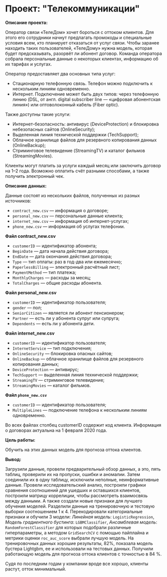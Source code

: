# Проект: "Телекоммуникации"

**Описание проекта:**

Оператор связи «ТелеДом» хочет бороться с оттоком клиентов. Для этого его сотрудники начнут предлагать промокоды и специальные условия всем, кто планирует отказаться от услуг связи. Чтобы заранее находить таких пользователей, «ТелеДому» нужна модель, которая будет предсказывать, разорвёт ли абонент договор. Команда оператора собрала персональные данные о некоторых клиентах, информацию об их тарифах и услугах.

Оператор предоставляет два основных типа услуг: 
- Стационарную телефонную связь. Телефон можно подключить к нескольким линиям одновременно.
- Интернет. Подключение может быть двух типов: через телефонную линию (DSL, от англ. digital subscriber line — «цифровая абонентская линия») или оптоволоконный кабель (Fiber optic).

Также доступны такие услуги:
- Интернет-безопасность: антивирус (DeviceProtection) и блокировка небезопасных сайтов (OnlineSecurity);
- Выделенная линия технической поддержки (TechSupport);
- Облачное хранилище файлов для резервного копирования данных (OnlineBackup);
- Стриминговое телевидение (StreamingTV) и каталог фильмов (StreamingMovies).

Клиенты могут платить за услуги каждый месяц или заключить договор на 1–2 года. Возможно оплатить счёт разными способами, а также получить электронный чек.

**Описание данных:**

Данные состоят из нескольких файлов, полученных из разных источников:

- `contract_new.csv` — информация о договоре;
- `personal_new.csv` — персональные данные клиента;
- `internet_new.csv` — информация об интернет-услугах;
- `phone_new.csv` — информация об услугах телефонии.

**Файл contract_new.csv**

- `customerID` — идентификатор абонента;
- `BeginDate` — дата начала действия договора;
- `EndDate` — дата окончания действия договора;
- `Type` — тип оплаты: раз в год-два или ежемесячно;
- `PaperlessBilling` — электронный расчётный лист;
- `PaymentMethod` — тип платежа;
- `MonthlyCharges` — расходы за месяц;
- `TotalCharges` — общие расходы абонента.

**Файл personal_new.csv**

- `customerID` — идентификатор пользователя;
- `gender` — пол;
- `SeniorCitizen` — является ли абонент пенсионером;
- `Partner` — есть ли у абонента супруг или супруга;
- `Dependents` — есть ли у абонента дети.

**Файл internet_new.csv**

- `customerID` — идентификатор пользователя;
- `InternetService` — тип подключения;
- `OnlineSecurity` — блокировка опасных сайтов;
- `OnlineBackup` — облачное хранилище файлов для резервного копирования данных;
- `DeviceProtection` — антивирус;
- `TechSupport` — выделенная линия технической поддержки;
- `StreamingTV` — стриминговое телевидение;
- `StreamingMovies` — каталог фильмов.

**Файл `phone_new.csv`**

- `customerID` — идентификатор пользователя;
- `MultipleLines` — подключение телефона к нескольким линиям одновременно.

Во всех файлах столбец customerID содержит код клиента. Информация о договорах актуальна на 1 февраля 2020 года.

**Цель работы:**

Обучить на этих данных модель для прогноза оттока клиентов.

**Вывод:** 

Загрузили данные, провели предварительный обзор данных, а это, пять таблиц, проверили их на пропуски, ошибки и аномалии. Затем соединили их в одну таблицу, исключили неполные, неинформативные данные. Провели исследовательский анализ, построили графики сравнения соотношений для ушедших и оставшихся клиентов, построили матрицу коррелиции, чтобы рассмотреть взаимосвязь между данными. А также создали новые признаки для лучшего обучения моделей. Разделили данные на тренировочную и тестовую выборки соотношением 1 к 4. Перекодировали категориальные признаки и обучили 3 модели: _Линейная модель_: `LogisticRegression`, _Модель градиентного бустинга_: `LGBMClassifier`, _Ансамблевая модель_: `RandomForestClassifier` для которых подобрали различные гиперпараметры, а методом `GridSearchCV` с помощью пайплайна и метрики оценки `roc_auc_score` выбрали лучшую модель. На тренировочных данных хорошие результаты, 82%, показала модель бустера Lightgbm, ее и использовали на тестовых данных.
Получили работающую модель для прогноза оттока клиентов с точностью в 84 %.

Судя по последним годам у компании вроде все хорошо, клиенты растут, отток минимальный.